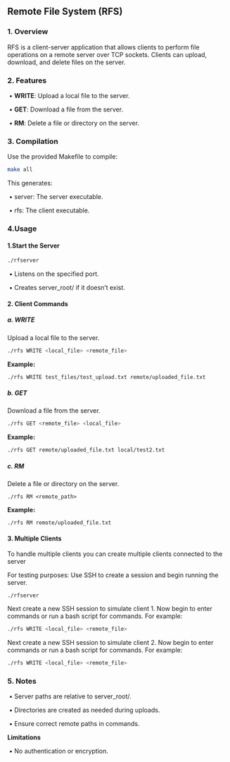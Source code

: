 ## Remote File System (RFS)

### **1. Overview**

RFS is a client-server application that allows clients to perform file operations on a remote server over TCP sockets. Clients can upload, download, and delete files on the server.

### **2. Features**

​	•	**WRITE**: Upload a local file to the server.

​	•	**GET**: Download a file from the server.

​	•	**RM**: Delete a file or directory on the server.

### **3. Compilation**

Use the provided Makefile to compile:

```bash
make all
```

This generates:

​	•	server: The server executable.

​	•	rfs: The client executable.

### **4.Usage**

#### **1.Start the Server**

```bash
./rfserver
```

​	•	Listens on the specified port.

​	•	Creates server_root/ if it doesn’t exist.



#### **2. Client Commands**

##### **a. WRITE**

Upload a local file to the server.

```bash
./rfs WRITE <local_file> <remote_file>
```

**Example:**

```bash
./rfs WRITE test_files/test_upload.txt remote/uploaded_file.txt     
```

##### **b. GET**

Download a file from the server.

```bash
./rfs GET <remote_file> <local_file>
```

**Example:**

```bash
./rfs GET remote/uploaded_file.txt local/test2.txt 
```

##### **c. RM**

Delete a file or directory on the server.

```
./rfs RM <remote_path>
```

**Example:**

```
./rfs RM remote/uploaded_file.txt
```
#### **3. Multiple Clients**

To handle multiple clients you can create multiple clients connected to the server

For testing purposes:
Use SSH to create a session and begin running the server.
```
./rfserver
```

Next create a new SSH session to simulate client 1.
Now begin to enter commands or run a bash script for commands.
For example:
```bash
./rfs WRITE <local_file> <remote_file>
```
Next create a new SSH session to simulate client 2.
Now begin to enter commands or run a bash script for commands.
For example:
```bash
./rfs WRITE <local_file> <remote_file>
```

### **5. Notes**

​	•	Server paths are relative to server_root/.

​	•	Directories are created as needed during uploads.

​	•	Ensure correct remote paths in commands.

**Limitations**

​	•	No authentication or encryption.
